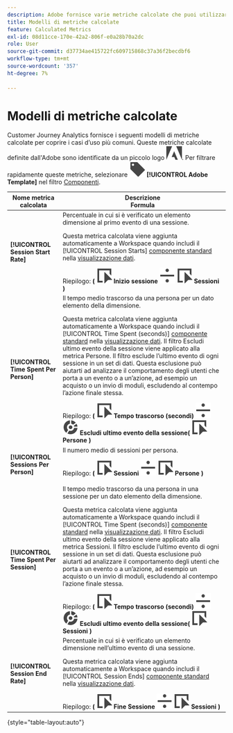 ```yaml
---
description: Adobe fornisce varie metriche calcolate che puoi utilizzare. In questa pagina sono elencate tali metriche e i loro utilizzi previsti.
title: Modelli di metriche calcolate
feature: Calculated Metrics
exl-id: 08d11cce-170e-42a2-806f-e0a28b70a2dc
role: User
source-git-commit: d37734ae415722fc609715868c37a36f2becdbf6
workflow-type: tm+mt
source-wordcount: '357'
ht-degree: 7%

---
```


# Modelli di metriche calcolate

Customer Journey Analytics fornisce i seguenti modelli di metriche calcolate per coprire i casi d’uso più comuni. Queste metriche calcolate definite dall&#39;Adobe sono identificate da un piccolo logo ![AdobeLogoSmall](/help/assets/icons/AdobeLogoSmall.svg). Per filtrare rapidamente queste metriche, selezionare ![Etichetta](/help/assets/icons/Label.svg) **[!UICONTROL Adobe Template]** nel filtro [Componenti](/help/components/overview.md#filter).

| Nome metrica calcolata | Descrizione<br/>Formula |
|---------|----------|
| **[!UICONTROL Session Start Rate]** | Percentuale in cui si è verificato un elemento dimensione al primo evento di una sessione.<p>Questa metrica calcolata viene aggiunta automaticamente a Workspace quando includi il [!UICONTROL Session Starts] [componente standard](/help/data-views/component-reference.md) nella [visualizzazione dati](/help/data-views/create-dataview.md).</p>Riepilogo: **(** ![Evento](/help/assets/icons/Event.svg) **Inizio sessione** ![Dividi](/help/assets/icons/Divide.svg) ![Evento](/help/assets/icons/Event.svg) **Sessioni** **)** |
| **[!UICONTROL Time Spent Per Person]** | Il tempo medio trascorso da una persona per un dato elemento della dimensione.<p>Questa metrica calcolata viene aggiunta automaticamente a Workspace quando includi il [!UICONTROL Time Spent (seconds)] [componente standard](/help/data-views/component-reference.md) nella [visualizzazione dati](/help/data-views/create-dataview.md). Il filtro Escludi ultimo evento della sessione viene applicato alla metrica Persone. Il filtro esclude l’ultimo evento di ogni sessione in un set di dati. Questa esclusione può aiutarti ad analizzare il comportamento degli utenti che porta a un evento o a un’azione, ad esempio un acquisto o un invio di moduli, escludendo al contempo l’azione finale stessa.</p>Riepilogo: **(** ![Evento](/help/assets/icons/Event.svg) **Tempo trascorso (secondi)** ![Dividi](/help/assets/icons/Divide.svg) ![Segmentazione](/help/assets/icons/Segmentation.svg) **Escludi ultimo evento della sessione(** ![Evento](/help/assets/icons/Event.svg) **Persone )** |
| **[!UICONTROL Sessions Per Person]** | Il numero medio di sessioni per persona.<p>Riepilogo: **(** ![Evento](/help/assets/icons/Event.svg) **Sessioni** ![Dividi](/help/assets/icons/Divide.svg) ![Evento](/help/assets/icons/Event.svg) **Persone** **)** |
| **[!UICONTROL Time Spent Per Session]** | Il tempo medio trascorso da una persona in una sessione per un dato elemento della dimensione.<p>Questa metrica calcolata viene aggiunta automaticamente a Workspace quando includi il [!UICONTROL Time Spent (seconds)] [componente standard](/help/data-views/component-reference.md) nella [visualizzazione dati](/help/data-views/create-dataview.md). Il filtro Escludi ultimo evento della sessione viene applicato alla metrica Sessioni. Il filtro esclude l’ultimo evento di ogni sessione in un set di dati. Questa esclusione può aiutarti ad analizzare il comportamento degli utenti che porta a un evento o a un’azione, ad esempio un acquisto o un invio di moduli, escludendo al contempo l’azione finale stessa.</p>Riepilogo: **(** ![Evento](/help/assets/icons/Event.svg) **Tempo trascorso (secondi)** ![Dividi](/help/assets/icons/Divide.svg) ![Segmentazione](/help/assets/icons/Segmentation.svg) **Escludi ultimo evento della sessione(** ![Evento](/help/assets/icons/Event.svg) **Sessioni )** |
| **[!UICONTROL Session End Rate]** | Percentuale in cui si è verificato un elemento dimensione nell’ultimo evento di una sessione. <p>Questa metrica calcolata viene aggiunta automaticamente a Workspace quando includi il [!UICONTROL Session Ends] [componente standard](/help/data-views/component-reference.md) nella [visualizzazione dati](/help/data-views/create-dataview.md).</p>Riepilogo: **(** ![Evento](/help/assets/icons/Event.svg) **Fine Sessione** ![Dividi](/help/assets/icons/Divide.svg) ![Evento](/help/assets/icons/Event.svg) **Sessioni** **)** |

{style="table-layout:auto"}
